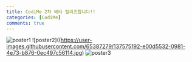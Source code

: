 ```yaml
---
title: CodiMe 2차 베타 릴리즈합니다!!
categories: [CodiMe]
comments: true
---
```


![poster1](https://user-images.githubusercontent.com/65387279/137575188-4e77cd24-e8ca-43b5-8c60-568575c60fb7.png)
![poster2]((https://user-images.githubusercontent.com/65387279/137575192-e00d5532-0981-4e73-b876-0ec497c56114.jpg)
![poster3](https://user-images.githubusercontent.com/65387279/137575193-156859b2-7f66-4754-a6e1-1e310cdbc419.png)
